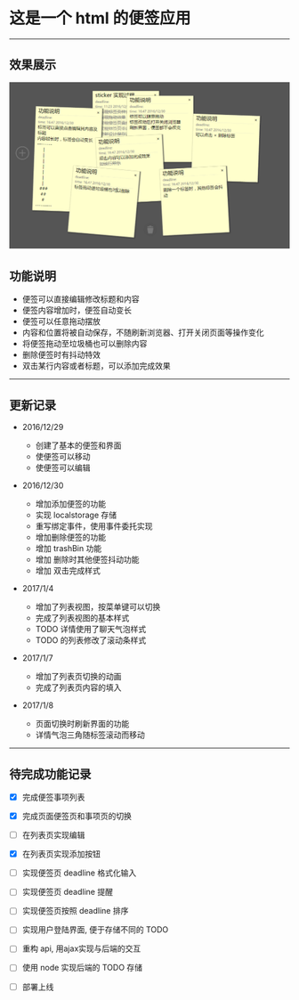# 这是一个 html 的便签应用
---
## 效果展示
![ShowImg](pic/v0_12.PNG)

## 功能说明
- 便签可以直接编辑修改标题和内容
- 便签内容增加时，便签自动变长
- 便签可以任意拖动摆放
- 内容和位置将被自动保存，不随刷新浏览器、打开关闭页面等操作变化
- 将便签拖动至垃圾桶也可以删除内容
- 删除便签时有抖动特效
- 双击某行内容或者标题，可以添加完成效果

---
## 更新记录
- 2016/12/29
	- 创建了基本的便签和界面
	- 使便签可以移动
	- 使便签可以编辑
- 2016/12/30
	- 增加添加便签的功能
	- 实现 localstorage 存储
	- 重写绑定事件，使用事件委托实现
	- 增加删除便签的功能
	- 增加 trashBin 功能
	- 增加 删除时其他便签抖动功能
	- 增加 双击完成样式
- 2017/1/4
	- 增加了列表视图，按菜单键可以切换
	- 完成了列表视图的基本样式
	- TODO 详情使用了聊天气泡样式
	- TODO 的列表修改了滚动条样式

- 2017/1/7
	- 增加了列表页切换的动画
	- 完成了列表页内容的填入

- 2017/1/8
	- 页面切换时刷新界面的功能
	- 详情气泡三角随标签滚动而移动

---
## 待完成功能记录
- [x] 完成便签事项列表
- [x] 完成页面便签页和事项页的切换
- [ ] 在列表页实现编辑
- [x] 在列表页实现添加按钮
- [ ] 实现便签页 deadline 格式化输入 
- [ ] 实现便签页 deadline 提醒
- [ ] 实现便签页按照 deadline 排序
- [ ] 实现用户登陆界面, 便于存储不同的 TODO 
- [ ] 重构 api, 用ajax实现与后端的交互
- [ ] 使用 node 实现后端的 TODO 存储
- [ ] 部署上线

	